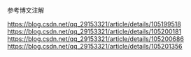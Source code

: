 参考博文注解

https://blog.csdn.net/qq_29153321/article/details/105199518
https://blog.csdn.net/qq_29153321/article/details/105200181
https://blog.csdn.net/qq_29153321/article/details/105200686
https://blog.csdn.net/qq_29153321/article/details/105201356